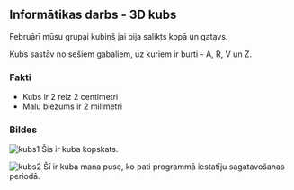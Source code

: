 ## Informātikas darbs - 3D kubs

Februārī mūsu grupai kubiņš jai bija salikts kopā un gatavs.

Kubs sastāv no sešiem gabaliem, uz kuriem ir burti - A, R, V un Z.

### Fakti
- Kubs ir 2 reiz 2 centimetri
- Malu biezums ir 2 milimetri

### Bildes

![kubs1](https://user-images.githubusercontent.com/61495750/81079246-ffecd980-8ef7-11ea-9ced-cb9fb6584370.jpeg)
Šis ir kuba kopskats.

![kubs2](https://user-images.githubusercontent.com/61495750/81079449-3aef0d00-8ef8-11ea-9bad-4f4defb671b3.jpeg)
Šī ir kuba mana puse, ko pati programmā iestatīju sagatavošanas periodā.
